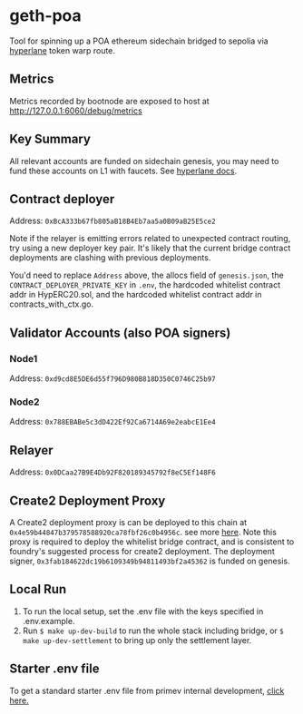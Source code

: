 # geth-poa

Tool for spinning up a POA ethereum sidechain bridged to sepolia via [hyperlane](https://www.hyperlane.xyz/) token warp route.

## Metrics

Metrics recorded by bootnode are exposed to host at http://127.0.0.1:6060/debug/metrics

## Key Summary

All relevant accounts are funded on sidechain genesis, you may need to fund these accounts on L1 with faucets. See [hyperlane docs](https://docs.hyperlane.xyz/docs/deploy/deploy-hyperlane#1.-setup-keys).

## Contract deployer

Address:    `0xBcA333b67fb805aB18B4Eb7aa5a0B09aB25E5ce2`

Note if the relayer is emitting errors related to unexpected contract routing, try using a new deployer key pair. It's likely that the current bridge contract deployments are clashing with previous deployments.   

You'd need to replace `Address` above, the allocs field of `genesis.json`, the `CONTRACT_DEPLOYER_PRIVATE_KEY` in `.env`, the hardcoded whitelist contract addr in HypERC20.sol, and the hardcoded whitelist contract addr in contracts_with_ctx.go.

## Validator Accounts (also POA signers)

### Node1

Address:     `0xd9cd8E5DE6d55f796D980B818D350C0746C25b97`

### Node2

Address:     `0x788EBABe5c3dD422Ef92Ca6714A69e2eabcE1Ee4`

## Relayer

Address:     `0x0DCaa27B9E4Db92F820189345792f8eC5Ef148F6`

## Create2 Deployment Proxy

A Create2 deployment proxy is can be deployed to this chain at `0x4e59b44847b379578588920ca78fbf26c0b4956c`. see more [here](https://github.com/primevprotocol/deterministic-deployment-proxy). Note this proxy is required to deploy the whitelist bridge contract, and is consistent to foundry's suggested process for create2 deployment. The deployment signer, `0x3fab184622dc19b6109349b94811493bf2a45362` is funded on genesis.

## Local Run

1. To run the local setup, set the .env file with the keys specified in .env.example.
2. Run `$ make up-dev-build` to run the whole stack including bridge, or `$ make up-dev-settlement` to bring up only the settlement layer.

## Starter .env file
To get a standard starter .env file from primev internal development, [click here.](https://www.notion.so/Private-keys-and-env-for-settlement-layer-245a4f3f4fe040a7b72a6be91131d9c2?pvs=4)
